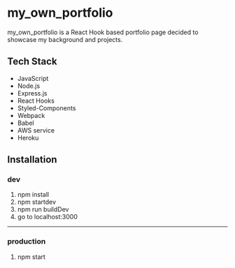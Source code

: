 # my_own_portfolio

my_own_portfolio is a React Hook based portfolio page decided to showcase my background and projects.

## Tech Stack

- JavaScript
- Node.js
- Express.js
- React Hooks
- Styled-Components
- Webpack
- Babel
- AWS service
- Heroku

## Installation

### dev

1. npm install
2. npm startdev
3. npm run buildDev
4. go to localhost:3000

---

### production
1. npm start

